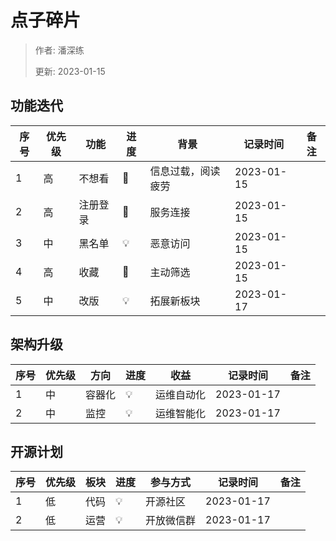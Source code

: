 # 点子碎片

> 作者: 潘深练
>
> 更新: 2023-01-15

## 功能迭代

|序号   |优先级   |功能         |进度    |背景                               |记录时间     | 备注       |
|-------|--------|-------------|--------|----------------------------------|------------|------------|
|1      |高      |不想看       |🚧      |信息过载，阅读疲劳                  | 2023-01-15 |            | 
|2      |高      |注册登录     |🚧      |服务连接                           | 2023-01-15 |            |  
|3      |中      |黑名单       |💡      |恶意访问                           | 2023-01-15 |            | 
|4      |高      |收藏         |🚧      |主动筛选                           | 2023-01-15 |            | 
|5      |中      |改版         |💡      |拓展新板块                         | 2023-01-17 |            | 

## 架构升级

|序号   |优先级   |方向         |进度     |收益                               |记录时间     | 备注       |
|-------|--------|-------------|--------|----------------------------------|------------|------------|
|1      |中      |容器化        |💡      |运维自动化                         | 2023-01-17 |            | 
|2      |中      |监控          |💡      |运维智能化                         | 2023-01-17 |            | 

## 开源计划

|序号   |优先级   |板块         |进度    |参与方式                            |记录时间     | 备注       |
|-------|--------|-------------|--------|----------------------------------|------------|------------|
|1      |低      |代码          |💡     |开源社区                               | 2023-01-17 |            | 
|2      |低      |运营          |💡     |开放微信群                             | 2023-01-17 |            | 